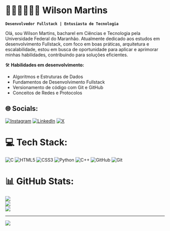 
# 👨🏽‍💻🧑🏽‍🔬 Wilson Martins

**`Desenvolvedor Fullstack | Entusiasta de Tecnologia`**

Olá, sou Wilson Martins, bacharel em Ciências e Tecnologia pela Universidade Federal do Maranhão.  Atualmente dedicado aos estudos em desenvolvimento Fullstack, com foco em boas práticas, arquitetura e escalabilidade, estou em busca de oportunidade para aplicar e aprimorar minhas habilidades, contribuindo para soluções eficientes.


🛠️ **Habilidades em desenvolvimento:**  
- Algoritmos e Estruturas de Dados
- Fundamentos de Desenvolvimento Fullstack 
- Versionamento de código com Git e GitHub 
- Conceitos de Redes e Protocolos  


## 🌐 Socials:
[![Instagram](https://img.shields.io/badge/Instagram-%23E4405F.svg?logo=Instagram&logoColor=white)](https://instagram.com/_heywil) [![LinkedIn](https://img.shields.io/badge/LinkedIn-%230077B5.svg?logo=linkedin&logoColor=white)](www.linkedin.com/in/wilson-martins-6a768b2a5) [![X](https://img.shields.io/badge/X-black.svg?logo=X&logoColor=white)](https://x.com/@Malineiro) 

# 💻 Tech Stack:
![C](https://img.shields.io/badge/c-%2300599C.svg?style=flat-square&logo=c&logoColor=white) ![HTML5](https://img.shields.io/badge/html5-%23E34F26.svg?style=flat-square&logo=html5&logoColor=white) ![CSS3](https://img.shields.io/badge/css3-%231572B6.svg?style=flat-square&logo=css3&logoColor=white) ![Python](https://img.shields.io/badge/python-3670A0?style=flat-square&logo=python&logoColor=ffdd54) ![C++](https://img.shields.io/badge/c++-%2300599C.svg?style=flat-square&logo=c%2B%2B&logoColor=white) ![GitHub](https://img.shields.io/badge/github-%23121011.svg?style=flat-square&logo=github&logoColor=white) ![Git](https://img.shields.io/badge/git-%23F05033.svg?style=flat-square&logo=git&logoColor=white)
# 📊 GitHub Stats:
![](https://github-readme-stats.vercel.app/api?username=Martinswm&theme=midnight-purple&hide_border=false&include_all_commits=true&count_private=false)<br/>
![](https://nirzak-streak-stats.vercel.app/?user=Martinswm&theme=midnight-purple&hide_border=false)<br/>
![](https://github-readme-stats.vercel.app/api/top-langs/?username=Martinswm&theme=midnight-purple&hide_border=false&include_all_commits=true&count_private=false&layout=compact)

---
[![](https://visitcount.itsvg.in/api?id=Martinswm&icon=0&color=0)](https://visitcount.itsvg.in)

